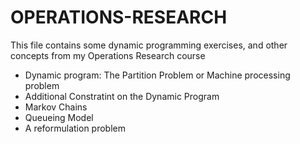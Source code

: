 # OPERATIONS-RESEARCH
This file contains some dynamic programming exercises, and other concepts from my Operations Research course

- Dynamic program: The Partition Problem or Machine processing problem
- Additional Constratint on the Dynamic Program
- Markov Chains
- Queueing Model
- A reformulation problem
